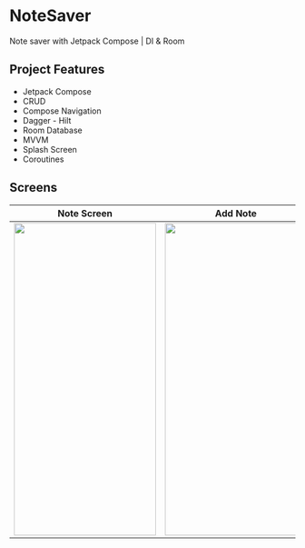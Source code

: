 # NoteSaver
Note saver with Jetpack Compose | DI &amp; Room 

## Project Features
 - Jetpack Compose
 - CRUD
 - Compose Navigation
 - Dagger - Hilt
 - Room Database
 - MVVM
 - Splash Screen
 - Coroutines

## Screens

| Note Screen | Add Note | 
| ------- | -------- |
|<img src="https://github.com/meetOzan/NoteSaver/assets/99891928/700ef35a-286e-456d-807c-a02e26276147" width="250" height="550"/>|<img src="https://github.com/meetOzan/NoteSaver/assets/99891928/102d02dd-ea2b-4a3f-ab7e-a4705984f9b5" width="250" height="550"/>|
